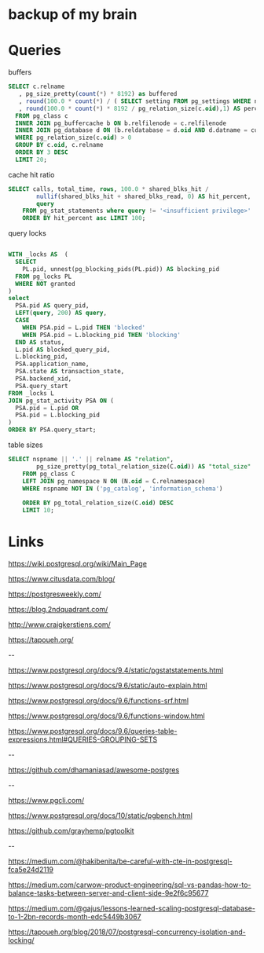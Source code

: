 # backup of my brain

# Queries

buffers

```sql
SELECT c.relname 
   , pg_size_pretty(count(*) * 8192) as buffered 
   , round(100.0 * count(*) / ( SELECT setting FROM pg_settings WHERE name='shared_buffers')::integer,1) AS buffers_percent 
   , round(100.0 * count(*) * 8192 / pg_relation_size(c.oid),1) AS percent_of_relation 
  FROM pg_class c 
  INNER JOIN pg_buffercache b ON b.relfilenode = c.relfilenode 
  INNER JOIN pg_database d ON (b.reldatabase = d.oid AND d.datname = current_database()) 
  WHERE pg_relation_size(c.oid) > 0 
  GROUP BY c.oid, c.relname 
  ORDER BY 3 DESC 
  LIMIT 20;
```

cache hit ratio
```sql
SELECT calls, total_time, rows, 100.0 * shared_blks_hit / 
        nullif(shared_blks_hit + shared_blks_read, 0) AS hit_percent,
        query
    FROM pg_stat_statements where query != '<insufficient privilege>'
    ORDER BY hit_percent asc LIMIT 100;
```

query locks
```sql

WITH _locks AS  (
  SELECT
    PL.pid, unnest(pg_blocking_pids(PL.pid)) AS blocking_pid
  FROM pg_locks PL
  WHERE NOT granted
)
select
  PSA.pid AS query_pid,
  LEFT(query, 200) AS query,
  CASE
    WHEN PSA.pid = L.pid THEN 'blocked' 
    WHEN PSA.pid = L.blocking_pid THEN 'blocking'
  END AS status,
  L.pid AS blocked_query_pid,
  L.blocking_pid,
  PSA.application_name,
  PSA.state AS transaction_state,
  PSA.backend_xid,
  PSA.query_start
FROM _locks L
JOIN pg_stat_activity PSA ON (
  PSA.pid = L.pid OR
  PSA.pid = L.blocking_pid
)
ORDER BY PSA.query_start;
```


table sizes
```sql
SELECT nspname || '.' || relname AS "relation",
        pg_size_pretty(pg_total_relation_size(C.oid)) AS "total_size"
    FROM pg_class C
    LEFT JOIN pg_namespace N ON (N.oid = C.relnamespace)
    WHERE nspname NOT IN ('pg_catalog', 'information_schema')
    
    ORDER BY pg_total_relation_size(C.oid) DESC
    LIMIT 10;
```

# Links

https://wiki.postgresql.org/wiki/Main_Page

https://www.citusdata.com/blog/

https://postgresweekly.com/

https://blog.2ndquadrant.com/

http://www.craigkerstiens.com/

https://tapoueh.org/

--

https://www.postgresql.org/docs/9.4/static/pgstatstatements.html

https://www.postgresql.org/docs/9.6/static/auto-explain.html

https://www.postgresql.org/docs/9.6/functions-srf.html

https://www.postgresql.org/docs/9.6/functions-window.html

https://www.postgresql.org/docs/9.6/queries-table-expressions.html#QUERIES-GROUPING-SETS

--

https://github.com/dhamaniasad/awesome-postgres

-- 

https://www.pgcli.com/

https://www.postgresql.org/docs/10/static/pgbench.html

https://github.com/grayhemp/pgtoolkit

--

https://medium.com/@hakibenita/be-careful-with-cte-in-postgresql-fca5e24d2119

https://medium.com/carwow-product-engineering/sql-vs-pandas-how-to-balance-tasks-between-server-and-client-side-9e2f6c95677

https://medium.com/@gajus/lessons-learned-scaling-postgresql-database-to-1-2bn-records-month-edc5449b3067

https://tapoueh.org/blog/2018/07/postgresql-concurrency-isolation-and-locking/
